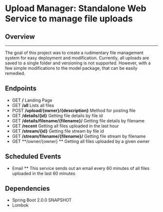 # Upload Manager: Standalone Web Service to manage file uploads

## Overview
---
The goal of this project was to create a rudimentary file management system for easy deployment and modification. Currently, all uploads are saved to a single folder and versioning is not supported. However, with a few simple modifications to the model package, that can be easily remedied. 

## Endpoints
* GET **/**                                   Landing Page
* GET **/all**                                Lists all files
* POST **/upload/{owner}/{description}**      Method for posting file 
* GET **/details/{id}**                       Getting file details by file id
* GET **/details/filename/{filename}/**       Getting file details by filename
* GET **/recent**                             Getting all files uploaded in the last hour
* GET **/stream/{id}**                        Getting file stream by file id
* GET **/stream/filename/{filename}/**        Getting file stream by filename
* GET **/owner/{owner} **                     Getting all files uploaded by a given owner

## Scheduled Events
* Email
** This service sends out an email every 60 minutes of all files uploaded in the last 60 minutes

## Dependencies
* Spring Boot 2.0.0 SNAPSHOT
* Lombok
